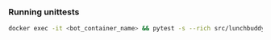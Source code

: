 ### Running unittests

```bash
docker exec -it <bot_container_name> && pytest -s --rich src/lunchbuddy/tests/
```